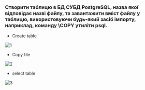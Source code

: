 ### Створити таблицю в БД СУБД PostgreSQL, назва якої відповідає назві файлу, та завантажити вміст файлу у таблицю, використовуючи будь-який засіб імпорту, наприклад, команду \COPY утиліти psql.

- Create table 

![1](https://user-images.githubusercontent.com/93474882/209745863-93274b69-c03b-4530-bb41-97ecfe15af74.png)


- Copy file 

![2](https://user-images.githubusercontent.com/93474882/209745865-149b0e34-0950-4ba8-8dfd-b42c94b6aea1.png)


- select table

![3](https://user-images.githubusercontent.com/93474882/209745868-5886bc49-3793-4225-a0b3-64c2bc85350b.png)


